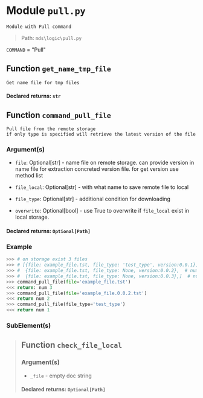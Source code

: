 # Module `pull.py`
```text
Module with Pull command
```

> Path: `mds\logic\pull.py`
`COMMAND` = "Pull"
## Function  `get_name_tmp_file`
```text
Get name file for tmp files
```
        
#### Declared returns: `str`
## Function  `command_pull_file`
```text
Pull file from the remote storage
if only type is specified will retrieve the latest version of the file
```
        
### Argument(s)
+ `file`: Optional[str] - name file on remote storage.
can provide version in name file for extraction concreted version file.
for get version use method list
+ `file_local`: Optional[str] - with what name to save remote file to local
+ `file_type`: Optional[str] - additional condition for downloading
+ `overwrite`: Optional[bool] - use True to overwrite if `file_local` exist in local storage.
#### Declared returns: `Optional[Path]`
### Example 
```python
>>> # on storage exist 3 files
>>> # [{file: example_file.tst, file_type: 'test_type', version:0.0.1},  # num: 1
>>> #  {file: example_file.tst, file_type: None, version:0.0.2},  # num: 2
>>> #  {file: example_file.tst, file_type: None, version:0.0.3},]  # num: 3
>>> command_pull_file(file='example_file.tst')
<<< return: num 3
>>> command_pull_file(file='example_file.0.0.2.tst')
<<< return num 2
>>> command_pull_file(file_type='test_type')
<<< return num 1
```

### SubElement(s)
 > ## Function  `check_file_local`
 > ### Argument(s)
 > + `_file` - empty doc string
 > #### Declared returns: `Optional[Path]`